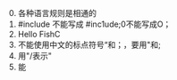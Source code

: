 0. 各种语言规则是相通的
1. #include 不能写成 #inc1ude;0不能写成O；
2. Hello FishC
3. 不能使用中文的标点符号“和；，要用"和;
4. 用"/表示"
5. 能
